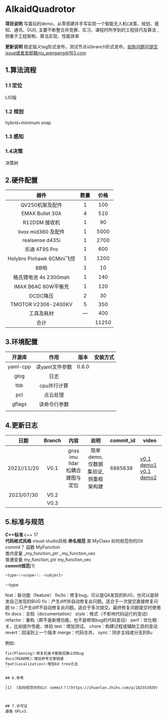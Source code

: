 # AlkaidQuadrotor

**项目说明** 写着玩的demo，从零搭建并手写实现一个智能无人机(决策、规划、感知、通讯、GUI), 主要不断整合并竞赛、实习、课程时所学到的工程技巧及算法 ,侧重于工程架构、算法实现、性能效率 

**更新说明** 稳定版义tag形式发布，测试节点以branch形式发布，如有问题可提交issue或者发邮箱niu_wengang@163.com       




## 1.算法流程

### 1.1 定位

LIO版

### 1.2 规划
hybrid+minimum snap


### 1.3 感知



### 1.4决策
决策树

## 2.硬件配置

|      器件       | 数量 | 价格 |
| :------: | :--: | :----: |
|    QV250机架及配件    |  1   | 100 |
| EMAX Bullet 30A |  4   | 510 |
|     R12DSM 接收机     |  1   | 90 |
|  livox mid360 及配件  |  1   | 5000 |
| realsense d435i | 1 | 2700 |
| 乐迪 AT9S Pro | 1 | 600 |
| Holybro Pixhawk 6CMini飞控 | 1 | 1200 |
| BB响 | 1 | 10 |
| 格氏锂电池 4s 2300mah | 1 | 140 |
| IMAX B6AC 80W平衡充 | 1 | 120 |
| DCDC降压 | 2 | 30 |
| TMOTOR V2306-2400KV | 5 | 350 |
| 工具及耗材 | — | 400 |
| 合计 |  | 11250 |



## 3.环境配置
|  开源库  |  作用  |    版本    |安装方式|
| :----: | :----: | :----: | :----: |
| yaml-cpp | 读yaml文件参数 |0.6.0|  |
| glog | 日志 ||  |
| tbb | cpu并行计算 || |
| pcl | 点云处理 || |
| gflags | 读命令行参数 || |
|  |  || |



## 4.更新日志

|日期| Branch | 内容 |说明 | commit_id | video |
| :----: | :----:| :----: | :----: | ------ | ------ |
| 2022//11/20 | V0.1 | gnss imu lidar松耦合建图与定位 |简单demo,仅数据集验证,侧重框架构建|6885639|[v0.1 demo1](https://www.bilibili.com/video/BV1mt4y1K7Nt/?spm_id_from=333.999.0.0&vd_source=b86740d9f2b244ac781ad5f60dd8e818)     [v0.1 demo2](https://www.bilibili.com/video/BV1Ce4y1s75g/?spm_id_from=333.788&vd_source=b86740d9f2b244ac781ad5f60dd8e818)|
| 2023/07/30 | V0.2 |  |                                    |                                    |                                    |
|  | V0.3 |      ||||









## 5.标准与规范

**C++标准** c++ 17   
**代码格式风格** visual studio风格
 **命名规范**
类 MyClass   如何规范你的Git commit？
函数 MyFunction    
类内变量 _my_function_ptr _my_function_vec  
普通变量 my_function_ptr   my_function_vec  
**commit规范**[1]

```Bash
<type>(<scope>): <subject>
```

--type

feat：新功能（feature）
fix/to：修复bug，可以是QA发现的BUG，也可以是研发自己发现的BUG
fix：产生diff并自动修复此问题。适合于一次提交直接修复问题
to：只产生diff不自动修复此问题。适合于多次提交。最终修复问题提交时使用fix
docs：文档（documentation）
style：格式（不影响代码运行的变动）
refactor：重构（即不是新增功能，也不是修改bug的代码变动）
perf：优化相关，比如提升性能、体验
test：增加测试。
chore：构建过程或辅助工具的变动
revert：回滚到上一个版本
merge：代码合并。
sync：同步主线或分支的Bu

例如:
```
fix(Planning):修复机身卡膨胀层静止的bug  
docs(README):增加参考文章链接  
feat(Localization):增加kd tree方法  
``

## 6.参考

[1]  [如何规范你的Git commit？](https://zhuanlan.zhihu.com/p/182553920)



## 7.许可证
遵循 GPLv3.
